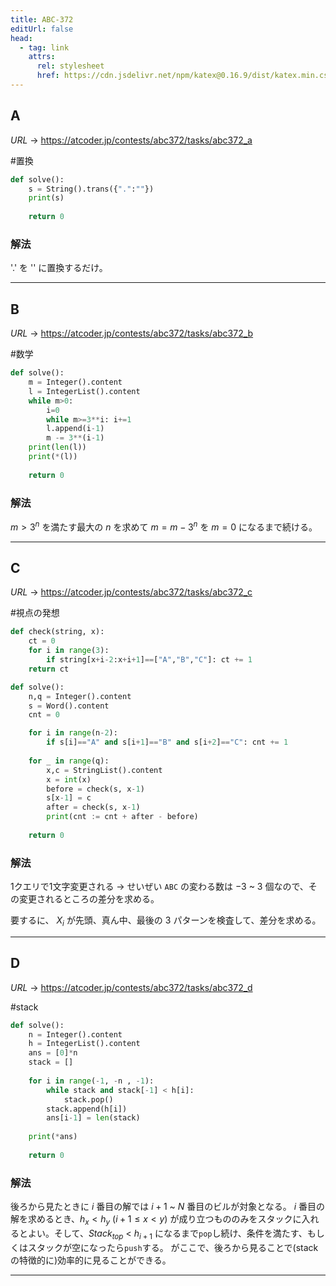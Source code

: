 ```yaml
---
title: ABC-372
editUrl: false
head:
  - tag: link
    attrs:
      rel: stylesheet
      href: https://cdn.jsdelivr.net/npm/katex@0.16.9/dist/katex.min.css
---
```


## A

$URL\:\to$ <https://atcoder.jp/contests/abc372/tasks/abc372_a>

\#置換

```python
def solve():
    s = String().trans({".":""})
    print(s)
    
    return 0
```

### 解法

'.' を '' に置換するだけ。

***

## B

$URL\:\to$ <https://atcoder.jp/contests/abc372/tasks/abc372_b>

\#数学

```python
def solve():
    m = Integer().content
    l = IntegerList().content
    while m>0:
        i=0
        while m>=3**i: i+=1
        l.append(i-1)
        m -= 3**(i-1)
    print(len(l))
    print(*(l))
    
    return 0
```

### 解法

$m > 3^n$ を満たす最大の $n$ を求めて $m = m - 3^n$ を $m = 0$ になるまで続ける。

***

## C

$URL\:\to$ <https://atcoder.jp/contests/abc372/tasks/abc372_c>

\#視点の発想

```python
def check(string, x):
    ct = 0
    for i in range(3):
        if string[x+i-2:x+i+1]==["A","B","C"]: ct += 1
    return ct

def solve():
    n,q = Integer().content
    s = Word().content
    cnt = 0

    for i in range(n-2):
        if s[i]=="A" and s[i+1]=="B" and s[i+2]=="C": cnt += 1
    
    for _ in range(q):
        x,c = StringList().content
        x = int(x)
        before = check(s, x-1)
        s[x-1] = c
        after = check(s, x-1)
        print(cnt := cnt + after - before)
    
    return 0
```

### **解法**

1クエリで1文字変更される
-> せいぜい `ABC` の変わる数は $-3$ \~ $3$ 個なので、その変更されるところの差分を求める。

要するに、
$X_i$ が先頭、真ん中、最後の $3$ パターンを検査して、差分を求める。

***

## D

$URL\:\to$ <https://atcoder.jp/contests/abc372/tasks/abc372_d>

 <span class="sl-obs-tag">#stack</span>

```python
def solve():
    n = Integer().content
    h = IntegerList().content
    ans = [0]*n
    stack = []
    
    for i in range(-1, -n , -1):
        while stack and stack[-1] < h[i]:
            stack.pop()
        stack.append(h[i])
        ans[i-1] = len(stack)
    
    print(*ans)
    
    return 0
```

### 解法

後ろから見たときに $i$ 番目の解では $i+1$ \~ $N$ 番目のビルが対象となる。
$i$ 番目の解を求めるとき、$h_x<h_{y}\ (i+1 \le x \lt y)$ が成り立つもののみをスタックに入れるとよい。そして、$Stack_{top}$ $\lt$ $h_{i+1}$ になるまで`pop`し続け、条件を満たす、もしくはスタックが空になったら`push`する。
がここで、後ろから見ることで(stackの特徴的に)効率的に見ることができる。

***

